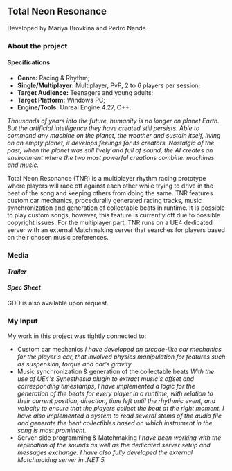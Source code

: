 ## Total Neon Resonance

Developed by Mariya Brovkina and Pedro Nande.

### **About the project** 

#### **Specifications**

+ **Genre:** Racing & Rhythm;
+ **Single/Multiplayer:** Multiplayer, PvP, 2 to 6 players per session;
+ **Target Audience:** Teenagers and young adults;
+ **Target Platform:** Windows PC;
+ **Engine/Tools:** Unreal Engine 4.27, C++.

*Thousands of years into the future, humanity is no longer on planet Earth. But the artificial intelligence they have created still persists. Able to command any machine on the planet, the weather and sustain itself, living on an empty planet, it develops feelings for its creators. Nostalgic of the past, when the planet was still lively and full of sound, the AI creates an environment where the two most powerful creations combine: machines and music.*

Total Neon Resonance (TNR) is a multiplayer rhythm racing prototype where players will race off against each other while trying to drive in the beat of the song and keeping others from doing the same.
TNR features custom car mechanics, procedurally generated racing tracks, music synchronization and generation of collectable beats in runtime. It is possible to play custom songs, however, this feature is currently off due to possible copyright issues.
For the multiplayer part, TNR runs on a UE4 dedicated server with an external Matchmaking server that searches for players based on their chosen music preferences. 

### **Media**

#### *Trailer*
#### *Spec Sheet*

GDD is also available upon request.

### **My Input**

My work in this project was tightly connected to: 
+ Custom car mechanics
*I have developed an arcade-like car mechanics for the player's car, that involved physics manipulation for features such as suspension, torque and car's gravity.*
+ Music synchronization & generation of the collectable beats
*With the use of UE4's Synesthesia plugin to extract music's offset and corresponding timestamps, I have implemented a logic for the generation of the beats for every player in a runtime, with relation to their current position, direction, time left until the rhythmic event, and velocity to ensure that the players collect the beat at the right moment. I have also implemented a system to read several stems of the audio file and generate the beat collectibles based on which instrument in the song is most prominent.*
+ Server-side programming & Matchmaking
*I have been working with the replication of the sounds as well as the dedicated server setup and messages exchange. I have also fully developed the external Matchmaking server in .NET 5.*

